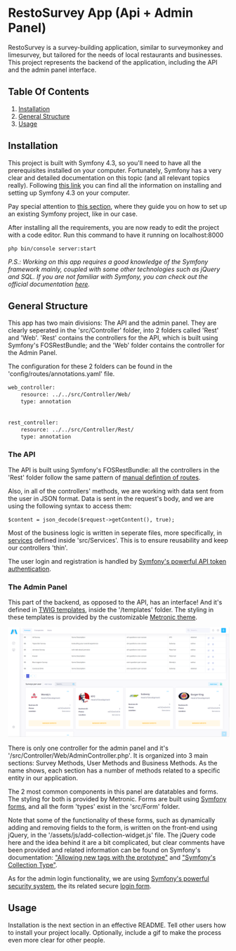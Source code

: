 # RestoSurvey App (Api + Admin Panel)

RestoSurvey is a survey-building application, similar to surveymonkey and limesurvey, but tailored for the needs of local restaurants and businesses.
This project represents the backend of the application, including the API and the admin panel interface.

## Table Of Contents

1. [Installation](#Installation)
2. [General Structure](#general-structure)
3. [Usage](#usage)

## Installation

This project is built with Symfony 4.3, so you'll need to have all the prerequisites installed on your computer. Fortunately, Symfony has a very clear and detailed documentation on this topic (and all relevant topics really). Following [this link](https://symfony.com/doc/4.3/setup.html) you can find all the information on installing and setting up Symfony 4.3 on your computer.

Pay special attention to [this section](https://symfony.com/doc/current/setup.html#setting-up-an-existing-symfony-project), where they guide you on how to set up an existing Symfony project, like in our case.


After installing all the requirements, you are now ready to edit the project with a code editor. Run this command to have it running on localhost:8000

```
php bin/console server:start
```
*P.S.: Working on this app requires a good knowledge of the Symfony framework mainly, coupled with some other technologies such as jQuery and SQL. If you are not familiar with Symfony, you can check out the official documentation [here](https://symfony.com/doc/4.3/page_creation.html).*

## General Structure

This app has two main divisions: The API and the admin panel. They are clearly seperated in the 'src/Controller' folder, into 2 folders called 'Rest' and 'Web'. 'Rest' contains the controllers for the API, which is built using Symfony's FOSRestBundle; and the 'Web' folder contains the controller for the Admin Panel.

The configuration for these 2 folders can be found in the 'config/routes/annotations.yaml' file.

```
web_controller:
    resource: ../../src/Controller/Web/
    type: annotation


rest_controller:
    resource: ../../src/Controller/Rest/
    type: annotation
```

### The API

The API is built using Symfony's FOSRestBundle: all the controllers in the 'Rest' folder follow the same pattern of [manual defintion of routes](https://symfony.com/doc/master/bundles/FOSRestBundle/7-manual-route-definition.html).

Also, in all of the controllers' methods, we are working with data sent from the user in JSON format. Data is sent in the request's body, and we are using the following syntax to access them:
```
$content = json_decode($request->getContent(), true);
```
Most of the business logic is written in seperate files, more specifically, in [services](https://symfony.com/doc/4.3/service_container.html) defined inside 'src/Services'. This is to ensure reusability and keep our controllers 'thin'.

The user login and registration is handled by [Symfony's powerful API token authentication](https://symfony.com/doc/4.3/security/guard_authentication.html).

### The Admin Panel

This part of the backend, as opposed to the API, has an interface! And it's defined in [TWIG templates](https://symfony.com/doc/4.3/templates.html), inside the '/templates' folder. The styling in these templates is provided by the customizable [Metronic theme](https://keenthemes.com/metronic/preview/demo7/index.html).

![Screenshot of the Admin Panel](https://github.com/jawadf/survey_api/blob/master/assets/readme_images/admin-panel.png)

There is only one controller for the admin panel and it's '/src/Controller/Web/AdminController.php'. It is organized into 3 main sections: Survey Methods, User Methods and Business Methods. As the name shows, each section has a number of methods related to a specific entity in our application.

The 2 most common components in this panel are datatables and forms. The styling for both is provided by Metronic. Forms are built using [Symfony forms](https://symfony.com/doc/4.3/forms.html), and all the form 'types' exist in the 'src/Form' folder.

Note that some of the functionality of these forms, such as dynamically adding and removing fields to the form, is written on the front-end using jQuery, in the '/assets/js/add-collection-widget.js' file. The jQuery code here and the idea behind it are a bit complicated, but clear comments have been provided and related information can be found on Symfony's documentation: ["Allowing new tags with the prototype"](https://symfony.com/doc/4.3/form/form_collections.html#allowing-new-tags-with-the-prototype) and ["Symfony's Collection Type"](https://symfony.com/doc/4.3/reference/forms/types/collection.html).

As for the admin login functionality, we are using [Symfony's powerful security system](https://symfony.com/doc/4.3/security.html), the its related secure [login form](https://symfony.com/doc/4.3/security/form_login_setup.html).

## Usage

Installation is the next section in an effective README. Tell other users how to install your project locally. Optionally, include a gif to make the process even more clear for other people.
